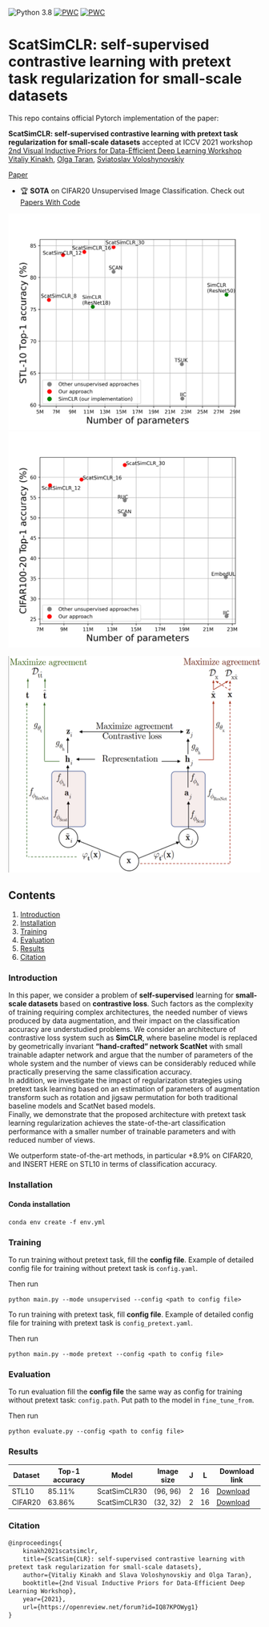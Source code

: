 ![Python 3.8](https://img.shields.io/badge/python-3.8-green.svg) 
[![PWC](https://img.shields.io/endpoint.svg?url=https://paperswithcode.com/badge/learning-to-classify-images-without-labels/unsupervised-image-classification-on-imagenet)](https://paperswithcode.com/sota/unsupervised-image-classification-on-cifar-20?p=scatsimclr-self-supervised-contrastive-1)
[![PWC](https://img.shields.io/endpoint.svg?url=https://paperswithcode.com/sota/unsupervised-image-classification-on-stl-10)](https://paperswithcode.com/sota/unsupervised-image-classification-on-stl-10?p=scatsimclr-self-supervised-contrastive-1)

# ScatSimCLR: self-supervised contrastive learning with pretext task regularization for small-scale datasets

This repo contains official Pytorch implementation of the paper:

**ScatSimCLR: self-supervised contrastive learning with pretext task regularization for small-scale datasets** 
accepted at ICCV 2021 workshop
[2nd Visual Inductive Priors for Data-Efficient Deep Learning Workshop](https://vipriors.github.io/) </br>
[Vitaliy Kinakh](https://vkinakh.github.io/), [Olga Taran](http://sip.unige.ch/team/olga-taran/), [Sviatoslav Voloshynovskiy](http://sip.unige.ch/team/prof-sviatoslav-voloshynovskiy/)

[Paper](https://arxiv.org/abs/2108.13939) <!--[Presentation](INSERT LINK HERE) [Video](INSERT LINK HERE)-->

- 🏆 __SOTA__ on CIFAR20 Unsupervised Image Classification. Check out [Papers With Code](https://paperswithcode.com/paper/scatsimclr-self-supervised-contrastive-1)

<p align="center"> <img src="docs/images/stl-10_performance.png">
<img src="docs/images/cifar100-20_performance.png">
</p>

<p align="center"><img src="docs/images/architecture.png"></p>

## Contents
1. [Introduction](#introduction)
0. [Installation](#installation)
0. [Training](#training)
0. [Evaluation](#evaluation)
0. [Results](#results)
0. [Citation](#citation)


### Introduction

In this paper, we consider a problem of **self-supervised** learning for **small-scale datasets** based on 
**contrastive loss**. Such factors as the complexity of training requiring complex architectures, the needed
number of views produced by data augmentation, and their impact on the  classification accuracy are understudied
problems. We consider an architecture of contrastive loss system such as **SimCLR**, where baseline model is 
replaced by geometrically invariant **“hand-crafted” network ScatNet** with small trainable adapter network and
argue that the number of parameters of the whole system and the number of views can be considerably reduced while
practically preserving the same classification accuracy. </br> In addition, we investigate the impact of regularization strategies using pretext task learning based on an
estimation of parameters of augmentation transform such as rotation and jigsaw permutation for both traditional
baseline models and ScatNet based models. </br> Finally, we demonstrate that the proposed architecture with pretext
task learning regularization achieves the state-of-the-art classification performance with a smaller number of
trainable parameters and with reduced number of views.

We outperform state-of-the-art methods, in particular +8.9% on CIFAR20, and INSERT HERE on STL10 in terms of 
classification accuracy.

### Installation

#### Conda installation
```commandline
conda env create -f env.yml
```

### Training

To run training without pretext task, fill the **config file**. Example of detailed config file for training without
pretext task is `config.yaml`.

Then run
```commandline
python main.py --mode unsupervised --config <path to config file>
```

To run training with pretext task, fill **config file**. Example of detailed config file for training with pretext task
is `config_pretext.yaml`.

Then run
```commandline
python main.py --mode pretext --config <path to config file>
```

### Evaluation
To run evaluation fill the **config file** the same way as config for training without pretext task: `config.path`. 
Put path to the model in `fine_tune_from`.

Then run
```commandline
python evaluate.py --config <path to config file>
```

### Results
|Dataset | Top-1 accuracy| Model        |Image size| J | L  | Download link |
|--------|---------------|--------------|----------|---|----|---|
|STL10   | 85.11%        | ScatSimCLR30 |(96, 96)  | 2 | 16 | [Download](https://drive.google.com/drive/folders/1W6LaQsUo3DxJVR6dsmcq4uGioik3BcDf?usp=sharing)|
|CIFAR20 | 63.86%        | ScatSimCLR30 |(32, 32)  | 2 | 16 | [Download](https://drive.google.com/drive/folders/1dhDMzNaB5PhXPqarwBw1KDCbs6DtHwOc?usp=sharing) |
 
### Citation

```commandline
@inproceedings{
    kinakh2021scatsimclr,
    title={ScatSim{CLR}: self-supervised contrastive learning with pretext task regularization for small-scale datasets},
    author={Vitaliy Kinakh and Slava Voloshynovskiy and Olga Taran},
    booktitle={2nd Visual Inductive Priors for Data-Efficient Deep Learning Workshop},
    year={2021},
    url={https://openreview.net/forum?id=IQ87KPOWyg1}
}
```